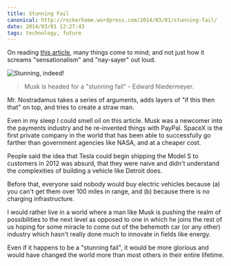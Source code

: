 ```yaml
---
title: Stunning Fail
canonical: http://rockerhome.wordpress.com/2014/03/01/stunning-fail/
date: 2014/03/01 12:27:43
tags: technology, future
---
```


On reading [this article](http://www.bloombergview.com/articles/2014-02-28/tesla-is-a-car-not-a-revolution), many things come to mind; and not just how it screams "sensationalism" and "nay-sayer" out loud.<span class="more"></span>

![Stunning, indeed!](http://www.bloomberg.com/image/iUVPBRrLZNPg.jpg)

> Musk is headed for a "stunning fail" - Edward Niedermeyer.

Mr. Nostradamus takes a series of arguments, adds layers of "if this then that" on top, and tries to create a straw man.

Even in my sleep I could smell oil on this article. Musk was a newcomer into the payments industry and he re-invented things with PayPal. SpaceX is the first private company in the world that has been able to successfully go farther than government agencies like NASA, and at a cheaper cost.

People said the idea that Tesla could begin shipping the Model S to customers in 2012 was absurd, that they were naive and didn't understand the complexities of building a vehicle like Detroit does.

Before that, everyone said nobody would buy electric vehicles because (a) you can't get them over 100 miles in range, and (b) because there is no charging infrastructure.

I would rather live in a world where a man like Musk is pushing the realm of possibilities to the next level as opposed to one in which he joins the rest of us hoping for some miracle to come out of the behemoth car (or any other) industry which hasn't really done much to innovate in fields like energy.

Even if it happens to be a "stunning fail", it would be more glorious and would have changed the world more than most others in their entire lifetime.